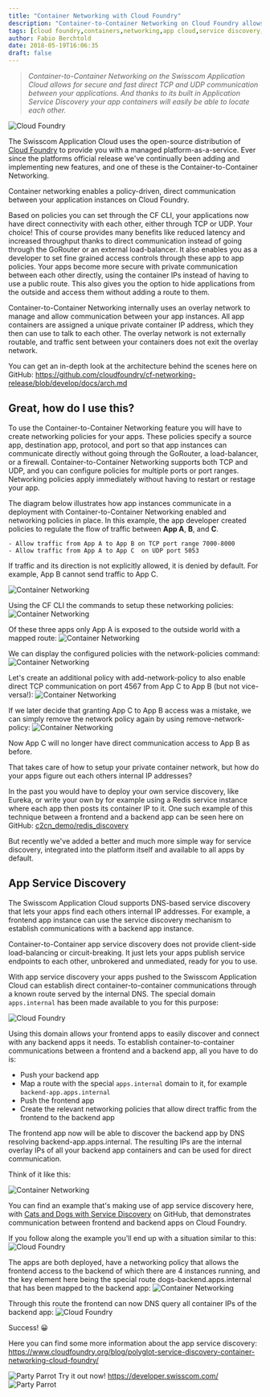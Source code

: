 ```yaml
---
title: "Container Networking with Cloud Foundry"
description: "Container-to-Container Networking on Cloud Foundry allows for secure and fast direct TCP and UDP communication between your applications"
tags: [cloud foundry,containers,networking,app cloud,service discovery,dns]
author: Fabio Berchtold
date: 2018-05-19T16:06:35
draft: false
---
```


> *Container-to-Container Networking on the Swisscom Application Cloud allows for secure and fast direct TCP and UDP communication between your applications. And thanks to its built in Application Service Discovery your app containers will easily be able to locate each other.*

![Cloud Foundry](/images/cf-logo.png)

The Swisscom Application Cloud uses the open-source distribution of [Cloud Foundry](https://www.cloudfoundry.org/) to provide you with a managed platform-as-a-service.
Ever since the platforms official release we've continually been adding and implementing new features, and one of these is the Container-to-Container Networking.

Container networking enables a policy-driven, direct communication between your application instances on Cloud Foundry.

Based on policies you can set through the CF CLI, your applications now have direct connectivity with each other, either through TCP or UDP. Your choice!
This of course provides many benefits like reduced latency and increased throughput thanks to direct communication instead of going through the GoRouter or an external load-balancer. It also enables you as a developer to set fine grained access controls through these app to app policies. Your apps become more secure with private communication between each other directly, using the container IPs instead of having to use a public route. This also gives you the option to hide applications from the outside and access them without adding a route to them.

Container-to-Container Networking internally uses an overlay network to manage and allow communication between your app instances. All app containers are assigned a unique private container IP address, which they then can use to talk to each other.
The overlay network is not externally routable, and traffic sent between your containers does not exit the overlay network.

You can get an in-depth look at the architecture behind the scenes here on GitHub:
https://github.com/cloudfoundry/cf-networking-release/blob/develop/docs/arch.md

## Great, how do I use this?

To use the Container-to-Container Networking feature you will have to create networking policies for your apps. These policies specify a source app, destination app, protocol, and port so that app instances can communicate directly without going through the GoRouter, a load-balancer, or a firewall. Container-to-Container Networking supports both TCP and UDP, and you can configure policies for multiple ports or port ranges. Networking policies apply immediately without having to restart or restage your app.

The diagram below illustrates how app instances communicate in a deployment with Container-to-Container Networking enabled and networking policies in place.
In this example, the app developer created policies to regulate the flow of traffic between **App A**, **B**, and **C**.

	- Allow traffic from App A to App B on TCP port range 7000-8000
	- Allow traffic from App A to App C  on UDP port 5053

If traffic and its direction is not explicitly allowed, it is denied by default. For example, App B cannot send traffic to App C.

![Container Networking](/images/c2c-apps.png)

Using the CF CLI the commands to setup these networking policies:
![Container Networking](/images/c2c-setup.png)

Of these three apps only App A is exposed to the outside world with a mapped route:
![Container Networking](/images/c2c-apps-running.png)

We can display the configured policies with the network-policies command:
![Container Networking](/images/c2c-display-networking.png)

Let's create an additional policy with add-network-policy to also enable direct TCP communication on port 4567 from App C to App B (but not vice-versa!):
![Container Networking](/images/c2c-add-networking.png)

If we later decide that granting App C to App B access was a mistake, we can simply remove the network policy again by using remove-network-policy:
![Container Networking](/images/c2c-remove-networking.png)

Now App C will no longer have direct communication access to App B as before.

That takes care of how to setup your private container network, but how do your apps figure out each others internal IP addresses?

In the past you would have to deploy your own service discovery, like Eureka, or write your own by for example using a Redis service instance where each app then posts its container IP to it. One such example of this technique between a frontend and a backend app can be seen here on GitHub: [c2cn_demo/redis_discovery](https://github.com/JamesClonk/c2cn_demo/tree/master/redis_discovery)

But recently we've added a better and much more simple way for service discovery, integrated into the platform itself and available to all apps by default.

## App Service Discovery

The Swisscom Application Cloud supports DNS-based service discovery that lets your apps find each others internal IP addresses. For example, a frontend app instance can use the service discovery mechanism to establish communications with a backend app instance.

Container-to-Container app service discovery does not provide client-side load-balancing or circuit-breaking. It just lets your apps publish service endpoints to each other, unbrokered and unmediated, ready for you to use.

With app service discovery your apps pushed to the Swisscom Application Cloud can establish direct container-to-container communications through a known route served by the internal DNS. The special domain `apps.internal` has been made available to you for this purpose:

![Cloud Foundry](/images/c2c-apps-internal-domain.png)

Using this domain allows your frontend apps to easily discover and connect with any backend apps it needs.
To establish container-to-container communications between a frontend and a backend app, all you have to do is:

- Push your backend app
- Map a route with the special `apps.internal` domain to it, for example `backend-app.apps.internal`
- Push the frontend app
- Create the relevant networking policies that allow direct traffic from the frontend to the backend app

The frontend app now will be able to discover the backend app by DNS resolving backend-app.apps.internal. The resulting IPs are the internal overlay IPs of all your backend app containers and can be used for direct communication.

Think of it like this:

![Container Networking](/images/c2c-app-sd.png)

You can find an example that's making use of app service discovery here, with [Cats and Dogs with Service Discovery](https://github.com/cloudfoundry/cf-networking-examples/blob/master/docs/c2c-with-service-discovery.md) on GitHub, that demonstrates communication between frontend and backend apps on Cloud Foundry.

If you follow along the example you'll end up with a situation similar to this:
![Cloud Foundry](/images/c2c-cats-and-dogs.png)

The apps are both deployed, have a networking policy that allows the frontend access to the backend of which there are 4 instances running, and the key element here being the special route dogs-backend.apps.internal that has been mapped to the backend app:
![Container Networking](/images/c2c-dogs-backend-route.png)

Through this route the frontend can now DNS query all container IPs of the backend app:
![Cloud Foundry](/images/c2c-dig.png)

Success! 😀

Here you can find some more information about the app service discovery:
https://www.cloudfoundry.org/blog/polyglot-service-discovery-container-networking-cloud-foundry/

![Party Parrot](/images/parrot.gif) Try it out now! https://developer.swisscom.com/ ![Party Parrot](/images/parrot.gif)
